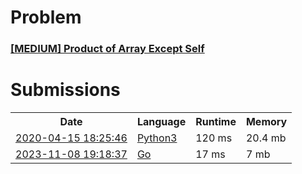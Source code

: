 <h1>Problem</h1>
<h3><a href="https://leetcode.com/problems/product-of-array-except-self/description/">[MEDIUM] Product of Array Except Self</a></h3>

<h1>Submissions</h1>
<table>
<tr>
<th>Date</th> <th>Language</th> <th>Runtime</th> <th>Memory</th>
</tr>
<tr>
<td> <a href="https://leetcode.com/submissions/detail/325225055/"> 2020-04-15 18:25:46 </a> </td>
<td> <a href="./0238.%20Product%20of%20Array%20Except%20Self.py"> Python3 </a> </td>
<td> 120 ms </td>
<td> 20.4 mb </td>
</tr>
<tr>
<td> <a href="https://leetcode.com/submissions/detail/1094639068/"> 2023-11-08 19:18:37 </a> </td>
<td> <a href="./0238.%20Product%20of%20Array%20Except%20Self.go"> Go </a> </td>
<td> 17 ms </td>
<td> 7 mb </td>
</tr>
</table>